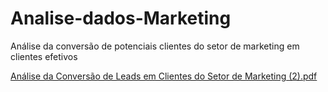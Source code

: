 # Analise-dados-Marketing
Análise da conversão de potenciais clientes do setor de marketing em clientes efetivos

[Análise da Conversão de Leads em Clientes do Setor de Marketing (2).pdf](https://github.com/user-attachments/files/17525057/Analise.da.Conversao.de.Leads.em.Clientes.do.Setor.de.Marketing.2.pdf)
